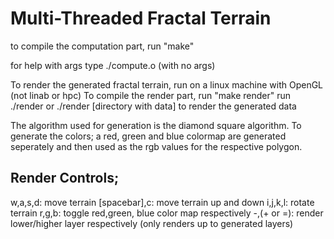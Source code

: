 # Multi-Threaded Fractal Terrain

to compile the computation part, run "make"

for help with args type ./compute.o (with no args)


To render the generated fractal terrain, run on a linux machine with OpenGL (not linab or hpc)
To compile the render part, run "make render"
run ./render or ./render [directory with data] to render the generated data

The algorithm used for generation is the diamond square algorithm.
To generate the colors; a red, green and blue colormap are generated seperately 
and then used as the rgb values for the respective polygon. 

## Render Controls;
w,a,s,d: move terrain
[spacebar],c: move terrain up and down
i,j,k,l: rotate terrain
r,g,b: toggle red,green, blue color map respectively
-,(+ or =): render lower/higher layer respectively (only renders up to generated layers)
